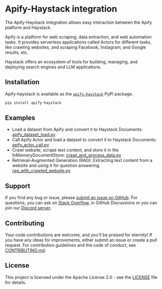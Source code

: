 # Apify-Haystack integration

The Apify-Haystack integration allows easy interaction between the Apify platform and Haystack.

Apify is a platform for web scraping, data extraction, and web automation tasks.
It provides serverless applications called Actors for different tasks, like crawling websites, and scraping Facebook, Instagram, and Google results, etc.

Haystack offers an ecosystem of tools for building, managing, and deploying search engines and LLM applications.

## Installation

Apify-haystack is available as the [`apify-haystack`](https://pypi.org/project/apify-haystack/) PyPI package.

```sh
pip install apify-haystack
```

## Examples

- Load a dataset from Apify and convert it to Haystack Documents: [apify_dataset_load.py](src/apify_haystack/examples/apify_dataset_load.py)
- Call Apify Actor and load a dataset to convert it to Haystack Documents: [apify_actor_call.py](src/apify_haystack/examples/apify_actor_call.py)
- Crawl website, scrape text content, and store it in the InMemoryDocumentStore: [crawl_and_process_data.py](src/apify_haystack/examples/crawl_and_process_data.py)
- Retrieval-Augmented Generation (RAG): Extracting text content from a website and using it for question answering [rag_with_crawled_website.py](src/apify_haystack/examples/rag_with_crawled_website.py)

## Support

If you find any bug or issue, please [submit an issue on GitHub](https://github.com/apify/apify-haystack/issues).
For questions, you can ask on [Stack Overflow](https://stackoverflow.com/questions/tagged/apify), in GitHub Discussions or you can join our [Discord server](https://discord.com/invite/jyEM2PRvMU).

## Contributing

Your code contributions are welcome, and you'll be praised for eternity!
If you have any ideas for improvements, either submit an issue or create a pull request.
For contribution guidelines and the code of conduct, see [CONTRIBUTING.md](https://github.com/apify/apify-haystack/blob/master/CONTRIBUTING.md).

## License

This project is licensed under the Apache License 2.0 - see the [LICENSE](https://github.com/apify/apify-haystack/blob/master/LICENSE) file for details.
